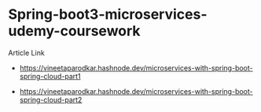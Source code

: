 # Spring-boot3-microservices-udemy-coursework

Article Link 

- https://vineetaparodkar.hashnode.dev/microservices-with-spring-boot-spring-cloud-part1

- https://vineetaparodkar.hashnode.dev/microservices-with-spring-boot-spring-cloud-part2
